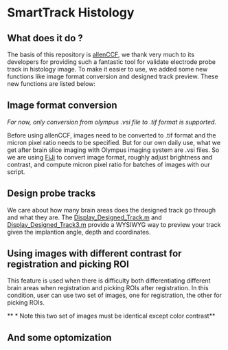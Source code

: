 # SmartTrack Histology

## What does it do ?

The basis of this repository is [allenCCF](https://github.com/cortex-lab/allenCCF), we thank very much to its developers for providing such a fantastic tool for validate electrode probe track in histology image. To make it easier to use, we added some new functions like image format conversion and designed track preview. These new functions are listed below:

## Image format conversion

*For now, only conversion from olympus .vsi file to .tif format is supported.*

Before using allenCCF, images need to be converted to .tif format and the micron pixel ratio needs to be specified. But for our own daily use, what we get after brain slice imaging with Olympus imaging system are .vsi files. So we are using [FiJi](http://fiji.sc/) to  convert image format, roughly adjust brightness and contrast, and compute micron pixel ratio for batches of images with our script.

## Design probe tracks

We care about how many brain areas does the designed track go through and what they are. The [Display_Designed_Track.m](https://github.com/StringXD/SmartTrack-Histology/blob/master/SHARP-Track/Display_Designed_Track.m) and [Display_Designed_Track3.m](https://github.com/StringXD/SmartTrack-Histology/blob/master/SHARP-Track/Display_Designed_Track3.m) provide a WYSIWYG way to preview your track given the implantion angle, depth and coordinates.

## Using images with different contrast for registration and picking ROI

This feature is used when there is difficulty both differentiating different brain areas when registration and picking ROIs after registration. In this condition, user can use two set of images, one for registration, the other for picking ROIs.

** * Note this two set of images must be identical except color contrast**

## And some optomization

